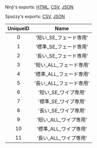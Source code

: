 Ninji's exports: [HTML](https://wuffs.org/acnh/bcsv_160/html/FadeOutDuckingParam.html), [CSV](https://wuffs.org/acnh/bcsv_160/csv/FadeOutDuckingParam.csv), [JSON](https://wuffs.org/acnh/bcsv_160/json/FadeOutDuckingParam.json)

Spazzy's exports: [CSV](https://github.com/McSpazzy/acnh-csv/blob/master/FadeOutDuckingParam.csv), [JSON](https://github.com/McSpazzy/acnh-json/blob/master/FadeOutDuckingParam.json)

| UniqueID | Name |
|:--:|:--:|
| 0 | '短い_SE_フェード専用' | 
| 1 | '標準_SE_フェード専用' | 
| 2 | '長い_SE_フェード専用' | 
| 3 | '短い_ALL_フェード専用' | 
| 4 | '標準_ALL_フェード専用' | 
| 5 | '長い_ALL_フェード専用' | 
| 6 | '短い_SE_ワイプ専用' | 
| 7 | '標準_SE_ワイプ専用' | 
| 8 | '長い_SE_ワイプ専用' | 
| 9 | '短い_ALL_ワイプ専用' | 
| 10 | '標準_ALL_ワイプ専用' | 
| 11 | '長い_ALL_ワイプ専用' | 

